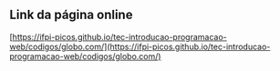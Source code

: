 ## Link da página online

[https://ifpi-picos.github.io/tec-introducao-programacao-web/codigos/globo.com/](https://ifpi-picos.github.io/tec-introducao-programacao-web/codigos/globo.com/)
